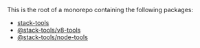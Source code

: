 This is the root of a monorepo containing the following packages:

- [stack-tools](https://github.com/stack-tools-js/stack-tools/tree/trunk/packages/stack-tools)
- [@stack-tools/v8-tools](https://github.com/stack-tools-js/stack-tools/tree/trunk/packages/stack-tools-v8)
- [@stack-tools/node-tools](https://github.com/stack-tools-js/stack-tools/tree/trunk/packages/stack-tools-node)
